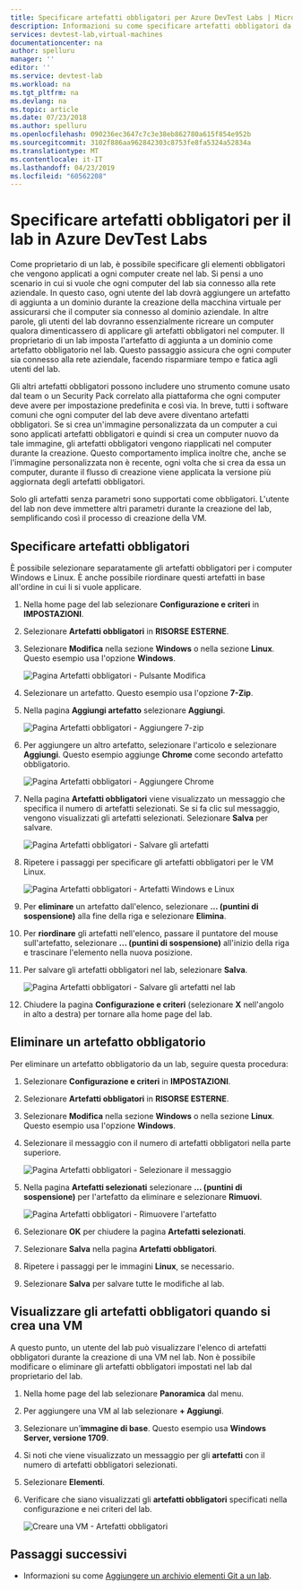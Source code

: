 ```yaml
---
title: Specificare artefatti obbligatori per Azure DevTest Labs | Microsoft Docs
description: Informazioni su come specificare artefatti obbligatori da installare prima di installare gli artefatti selezionati dall'utente sulle macchine virtuali (VM) nel lab.
services: devtest-lab,virtual-machines
documentationcenter: na
author: spelluru
manager: ''
editor: ''
ms.service: devtest-lab
ms.workload: na
ms.tgt_pltfrm: na
ms.devlang: na
ms.topic: article
ms.date: 07/23/2018
ms.author: spelluru
ms.openlocfilehash: 090236ec3647c7c3e38eb862780a615f854e952b
ms.sourcegitcommit: 3102f886aa962842303c8753fe8fa5324a52834a
ms.translationtype: MT
ms.contentlocale: it-IT
ms.lasthandoff: 04/23/2019
ms.locfileid: "60562208"
---
```

# <a name="specify-mandatory-artifacts-for-your-lab-in-azure-devtest-labs"></a>Specificare artefatti obbligatori per il lab in Azure DevTest Labs
Come proprietario di un lab, è possibile specificare gli elementi obbligatori che vengono applicati a ogni computer create nel lab. Si pensi a uno scenario in cui si vuole che ogni computer del lab sia connesso alla rete aziendale. In questo caso, ogni utente del lab dovrà aggiungere un artefatto di aggiunta a un dominio durante la creazione della macchina virtuale per assicurarsi che il computer sia connesso al dominio aziendale. In altre parole, gli utenti del lab dovranno essenzialmente ricreare un computer qualora dimenticassero di applicare gli artefatti obbligatori nel computer. Il proprietario di un lab imposta l'artefatto di aggiunta a un dominio come artefatto obbligatorio nel lab. Questo passaggio assicura che ogni computer sia connesso alla rete aziendale, facendo risparmiare tempo e fatica agli utenti del lab.
 
Gli altri artefatti obbligatori possono includere uno strumento comune usato dal team o un Security Pack correlato alla piattaforma che ogni computer deve avere per impostazione predefinita e così via. In breve, tutti i software comuni che ogni computer del lab deve avere diventano artefatti obbligatori. Se si crea un'immagine personalizzata da un computer a cui sono applicati artefatti obbligatori e quindi si crea un computer nuovo da tale immagine, gli artefatti obbligatori vengono riapplicati nel computer durante la creazione. Questo comportamento implica inoltre che, anche se l'immagine personalizzata non è recente, ogni volta che si crea da essa un computer, durante il flusso di creazione viene applicata la versione più aggiornata degli artefatti obbligatori. 
 
Solo gli artefatti senza parametri sono supportati come obbligatori. L'utente del lab non deve immettere altri parametri durante la creazione del lab, semplificando così il processo di creazione della VM. 

## <a name="specify-mandatory-artifacts"></a>Specificare artefatti obbligatori
È possibile selezionare separatamente gli artefatti obbligatori per i computer Windows e Linux. È anche possibile riordinare questi artefatti in base all'ordine in cui li si vuole applicare. 

1. Nella home page del lab selezionare **Configurazione e criteri** in **IMPOSTAZIONI**. 
3. Selezionare **Artefatti obbligatori** in **RISORSE ESTERNE**. 
4. Selezionare **Modifica** nella sezione **Windows** o nella sezione **Linux**. Questo esempio usa l'opzione **Windows**. 

    ![Pagina Artefatti obbligatori - Pulsante Modifica](media/devtest-lab-mandatory-artifacts/mandatory-artifacts-edit-button.png)
4. Selezionare un artefatto. Questo esempio usa l'opzione **7-Zip**. 
5. Nella pagina **Aggiungi artefatto** selezionare **Aggiungi**. 

    ![Pagina Artefatti obbligatori - Aggiungere 7-zip](media/devtest-lab-mandatory-artifacts/add-seven-zip.png)
6. Per aggiungere un altro artefatto, selezionare l'articolo e selezionare **Aggiungi**. Questo esempio aggiunge **Chrome** come secondo artefatto obbligatorio.

    ![Pagina Artefatti obbligatori - Aggiungere Chrome](media/devtest-lab-mandatory-artifacts/add-chrome.png)
7. Nella pagina **Artefatti obbligatori** viene visualizzato un messaggio che specifica il numero di artefatti selezionati. Se si fa clic sul messaggio, vengono visualizzati gli artefatti selezionati. Selezionare **Salva** per salvare. 

    ![Pagina Artefatti obbligatori - Salvare gli artefatti](media/devtest-lab-mandatory-artifacts/save-artifacts.png)
8. Ripetere i passaggi per specificare gli artefatti obbligatori per le VM Linux. 
    
    ![Pagina Artefatti obbligatori - Artefatti Windows e Linux](media/devtest-lab-mandatory-artifacts/windows-linux-artifacts.png)
9. Per **eliminare** un artefatto dall'elenco, selezionare **... (puntini di sospensione)** alla fine della riga e selezionare **Elimina**. 
10. Per **riordinare** gli artefatti nell'elenco, passare il puntatore del mouse sull'artefatto, selezionare **... (puntini di sospensione)** all'inizio della riga e trascinare l'elemento nella nuova posizione. 
11. Per salvare gli artefatti obbligatori nel lab, selezionare **Salva**. 

    ![Pagina Artefatti obbligatori - Salvare gli artefatti nel lab](media/devtest-lab-mandatory-artifacts/save-to-lab.png)
12. Chiudere la pagina **Configurazione e criteri** (selezionare **X** nell'angolo in alto a destra) per tornare alla home page del lab.  

## <a name="delete-a-mandatory-artifact"></a>Eliminare un artefatto obbligatorio
Per eliminare un artefatto obbligatorio da un lab, seguire questa procedura: 

1. Selezionare **Configurazione e criteri** in **IMPOSTAZIONI**. 
2. Selezionare **Artefatti obbligatori** in **RISORSE ESTERNE**. 
3. Selezionare **Modifica** nella sezione **Windows** o nella sezione **Linux**. Questo esempio usa l'opzione **Windows**. 
4. Selezionare il messaggio con il numero di artefatti obbligatori nella parte superiore. 

    ![Pagina Artefatti obbligatori - Selezionare il messaggio](media/devtest-lab-mandatory-artifacts/select-message-artifacts.png)
5. Nella pagina **Artefatti selezionati** selezionare **... (puntini di sospensione)** per l'artefatto da eliminare e selezionare **Rimuovi**. 
    
    ![Pagina Artefatti obbligatori - Rimuovere l'artefatto](media/devtest-lab-mandatory-artifacts/remove-artifact.png)
6. Selezionare **OK** per chiudere la pagina **Artefatti selezionati**. 
7. Selezionare **Salva** nella pagina **Artefatti obbligatori**.
8. Ripetere i passaggi per le immagini **Linux**, se necessario. 
9. Selezionare **Salva** per salvare tutte le modifiche al lab. 

## <a name="view-mandatory-artifacts-when-creating-a-vm"></a>Visualizzare gli artefatti obbligatori quando si crea una VM
A questo punto, un utente del lab può visualizzare l'elenco di artefatti obbligatori durante la creazione di una VM nel lab. Non è possibile modificare o eliminare gli artefatti obbligatori impostati nel lab dal proprietario del lab.

1. Nella home page del lab selezionare **Panoramica** dal menu.
2. Per aggiungere una VM al lab selezionare **+ Aggiungi**. 
3. Selezionare un'**immagine di base**. Questo esempio usa **Windows Server, versione 1709**.
4. Si noti che viene visualizzato un messaggio per gli **artefatti** con il numero di artefatti obbligatori selezionati. 
5. Selezionare **Elementi**. 
6. Verificare che siano visualizzati gli **artefatti obbligatori** specificati nella configurazione e nei criteri del lab. 

    ![Creare una VM - Artefatti obbligatori](media/devtest-lab-mandatory-artifacts/create-vm-artifacts.png)

## <a name="next-steps"></a>Passaggi successivi
* Informazioni su come [Aggiungere un archivio elementi Git a un lab](devtest-lab-add-artifact-repo.md).

